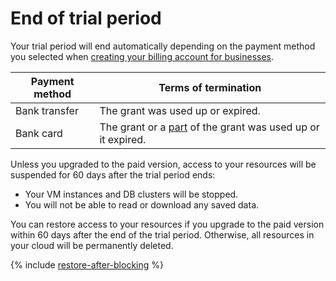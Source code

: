 # End of trial period


Your trial period will end automatically depending on the payment method you selected when [creating your billing account for businesses](../../../billing/quickstart/index.md).

| Payment method | Terms of termination |
----- | -----
| Bank transfer | The grant was used up or expired. |
| Bank card | The grant or a [part](../../usage-grant.md) of the grant was used up or it expired. |



Unless you upgraded to the paid version, access to your resources will be suspended for 60 days after the trial period ends:
* Your VM instances and DB clusters will be stopped.
* You will not be able to read or download any saved data.

You can restore access to your resources if you upgrade to the paid version within 60 days after the end of the trial period. Otherwise, all resources in your cloud will be permanently deleted.

{% include [restore-after-blocking](../../../_includes/restore-after-blocking.md) %}
